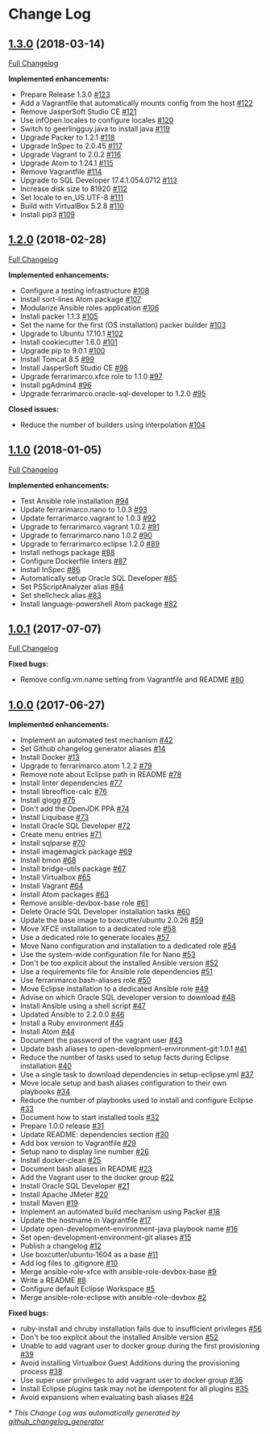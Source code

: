 # Change Log

## [1.3.0](https://github.com/ferrarimarco/open-development-environment-devbox/tree/1.3.0) (2018-03-14)
[Full Changelog](https://github.com/ferrarimarco/open-development-environment-devbox/compare/1.2.0...1.3.0)

**Implemented enhancements:**

- Prepare Release 1.3.0 [\#123](https://github.com/ferrarimarco/open-development-environment-devbox/issues/123)
- Add a Vagrantfile that automatically mounts config from the host [\#122](https://github.com/ferrarimarco/open-development-environment-devbox/issues/122)
- Remove JasperSoft Studio CE [\#121](https://github.com/ferrarimarco/open-development-environment-devbox/issues/121)
- Use infOpen.locales to configure locales [\#120](https://github.com/ferrarimarco/open-development-environment-devbox/issues/120)
- Switch to geerlingguy.java to install java [\#119](https://github.com/ferrarimarco/open-development-environment-devbox/issues/119)
- Upgrade Packer to 1.2.1 [\#118](https://github.com/ferrarimarco/open-development-environment-devbox/issues/118)
- Upgrade InSpec to 2.0.45 [\#117](https://github.com/ferrarimarco/open-development-environment-devbox/issues/117)
- Upgrade Vagrant to 2.0.2 [\#116](https://github.com/ferrarimarco/open-development-environment-devbox/issues/116)
- Upgrade Atom to 1.24.1 [\#115](https://github.com/ferrarimarco/open-development-environment-devbox/issues/115)
- Remove Vagrantfile [\#114](https://github.com/ferrarimarco/open-development-environment-devbox/issues/114)
- Upgrade to SQL Developer 17.4.1.054.0712 [\#113](https://github.com/ferrarimarco/open-development-environment-devbox/issues/113)
- Increase disk size to 81920 [\#112](https://github.com/ferrarimarco/open-development-environment-devbox/issues/112)
- Set locale to en\_US.UTF-8 [\#111](https://github.com/ferrarimarco/open-development-environment-devbox/issues/111)
- Build with VirtualBox 5.2.8 [\#110](https://github.com/ferrarimarco/open-development-environment-devbox/issues/110)
- Install pip3 [\#109](https://github.com/ferrarimarco/open-development-environment-devbox/issues/109)

## [1.2.0](https://github.com/ferrarimarco/open-development-environment-devbox/tree/1.2.0) (2018-02-28)
[Full Changelog](https://github.com/ferrarimarco/open-development-environment-devbox/compare/1.1.0...1.2.0)

**Implemented enhancements:**

- Configure a testing infrastructure [\#108](https://github.com/ferrarimarco/open-development-environment-devbox/issues/108)
- Install sort-lines Atom package [\#107](https://github.com/ferrarimarco/open-development-environment-devbox/issues/107)
- Modularize Ansible roles application [\#106](https://github.com/ferrarimarco/open-development-environment-devbox/issues/106)
- Install packer 1.1.3 [\#105](https://github.com/ferrarimarco/open-development-environment-devbox/issues/105)
- Set the name for the first \(OS installation\) packer builder [\#103](https://github.com/ferrarimarco/open-development-environment-devbox/issues/103)
- Upgrade to Ubuntu 17.10.1 [\#102](https://github.com/ferrarimarco/open-development-environment-devbox/issues/102)
- Install cookiecutter 1.6.0 [\#101](https://github.com/ferrarimarco/open-development-environment-devbox/issues/101)
- Upgrade pip to 9.0.1 [\#100](https://github.com/ferrarimarco/open-development-environment-devbox/issues/100)
- Install Tomcat 8.5 [\#99](https://github.com/ferrarimarco/open-development-environment-devbox/issues/99)
- Install JasperSoft Studio CE [\#98](https://github.com/ferrarimarco/open-development-environment-devbox/issues/98)
- Upgrade ferrarimarco.xfce role to 1.1.0 [\#97](https://github.com/ferrarimarco/open-development-environment-devbox/issues/97)
- Install pgAdmin4 [\#96](https://github.com/ferrarimarco/open-development-environment-devbox/issues/96)
- Upgrade ferrarimarco.oracle-sql-developer to 1.2.0 [\#95](https://github.com/ferrarimarco/open-development-environment-devbox/issues/95)

**Closed issues:**

- Reduce the number of builders using interpolation [\#104](https://github.com/ferrarimarco/open-development-environment-devbox/issues/104)

## [1.1.0](https://github.com/ferrarimarco/open-development-environment-devbox/tree/1.1.0) (2018-01-05)
[Full Changelog](https://github.com/ferrarimarco/open-development-environment-devbox/compare/1.0.1...1.1.0)

**Implemented enhancements:**

- Test Ansible role installation [\#94](https://github.com/ferrarimarco/open-development-environment-devbox/issues/94)
- Update ferrarimarco.nano to 1.0.3 [\#93](https://github.com/ferrarimarco/open-development-environment-devbox/issues/93)
- Update ferrarimarco.vagrant to 1.0.3 [\#92](https://github.com/ferrarimarco/open-development-environment-devbox/issues/92)
- Upgrade to ferrarimarco.vagrant 1.0.2 [\#91](https://github.com/ferrarimarco/open-development-environment-devbox/issues/91)
- Upgrade to ferrarimarco.nano 1.0.2 [\#90](https://github.com/ferrarimarco/open-development-environment-devbox/issues/90)
- Upgrade to ferrarimarco.eclipse 1.2.0 [\#89](https://github.com/ferrarimarco/open-development-environment-devbox/issues/89)
- Install nethogs package [\#88](https://github.com/ferrarimarco/open-development-environment-devbox/issues/88)
- Configure Dockerfile linters [\#87](https://github.com/ferrarimarco/open-development-environment-devbox/issues/87)
- Install InSpec [\#86](https://github.com/ferrarimarco/open-development-environment-devbox/issues/86)
- Automatically setup Oracle SQL Developer [\#85](https://github.com/ferrarimarco/open-development-environment-devbox/issues/85)
- Set PSScriptAnalyzer alias [\#84](https://github.com/ferrarimarco/open-development-environment-devbox/issues/84)
- Set shellcheck alias [\#83](https://github.com/ferrarimarco/open-development-environment-devbox/issues/83)
- Install language-powershell Atom package [\#82](https://github.com/ferrarimarco/open-development-environment-devbox/issues/82)

## [1.0.1](https://github.com/ferrarimarco/open-development-environment-devbox/tree/1.0.1) (2017-07-07)
[Full Changelog](https://github.com/ferrarimarco/open-development-environment-devbox/compare/1.0.0...1.0.1)

**Fixed bugs:**

- Remove config.vm.name setting from Vagrantfile and README [\#80](https://github.com/ferrarimarco/open-development-environment-devbox/issues/80)

## [1.0.0](https://github.com/ferrarimarco/open-development-environment-devbox/tree/1.0.0) (2017-06-27)
**Implemented enhancements:**

- Implement an automated test mechanism [\#42](https://github.com/ferrarimarco/open-development-environment-devbox/issues/42)
- Set Github changelog generator aliases [\#14](https://github.com/ferrarimarco/open-development-environment-devbox/issues/14)
- Install Docker [\#13](https://github.com/ferrarimarco/open-development-environment-devbox/issues/13)
- Upgrade to ferrarimarco.atom 1.2.2 [\#79](https://github.com/ferrarimarco/open-development-environment-devbox/issues/79)
- Remove note about Eclipse path in README [\#78](https://github.com/ferrarimarco/open-development-environment-devbox/issues/78)
- Install linter dependencies [\#77](https://github.com/ferrarimarco/open-development-environment-devbox/issues/77)
- Install libreoffice-calc [\#76](https://github.com/ferrarimarco/open-development-environment-devbox/issues/76)
- Install glogg [\#75](https://github.com/ferrarimarco/open-development-environment-devbox/issues/75)
- Don't add the OpenJDK PPA [\#74](https://github.com/ferrarimarco/open-development-environment-devbox/issues/74)
- Install Liquibase [\#73](https://github.com/ferrarimarco/open-development-environment-devbox/issues/73)
- Install Oracle SQL Developer [\#72](https://github.com/ferrarimarco/open-development-environment-devbox/issues/72)
- Create menu entries [\#71](https://github.com/ferrarimarco/open-development-environment-devbox/issues/71)
- Install sqlparse [\#70](https://github.com/ferrarimarco/open-development-environment-devbox/issues/70)
- Install imagemagick package [\#69](https://github.com/ferrarimarco/open-development-environment-devbox/issues/69)
- Install bmon [\#68](https://github.com/ferrarimarco/open-development-environment-devbox/issues/68)
- Install bridge-utils package [\#67](https://github.com/ferrarimarco/open-development-environment-devbox/issues/67)
- Install Virtualbox [\#65](https://github.com/ferrarimarco/open-development-environment-devbox/issues/65)
- Install Vagrant [\#64](https://github.com/ferrarimarco/open-development-environment-devbox/issues/64)
- Install Atom packages [\#63](https://github.com/ferrarimarco/open-development-environment-devbox/issues/63)
- Remove ansible-devbox-base role [\#61](https://github.com/ferrarimarco/open-development-environment-devbox/issues/61)
- Delete Oracle SQL Developer installation tasks [\#60](https://github.com/ferrarimarco/open-development-environment-devbox/issues/60)
- Update the base image to boxcutter/ubuntu 2.0.26 [\#59](https://github.com/ferrarimarco/open-development-environment-devbox/issues/59)
- Move XFCE installation to a dedicated role [\#58](https://github.com/ferrarimarco/open-development-environment-devbox/issues/58)
- Use a dedicated role to generate locales [\#57](https://github.com/ferrarimarco/open-development-environment-devbox/issues/57)
- Move Nano configuration and installation to a dedicated role [\#54](https://github.com/ferrarimarco/open-development-environment-devbox/issues/54)
- Use the system-wide configuration file for Nano [\#53](https://github.com/ferrarimarco/open-development-environment-devbox/issues/53)
- Don't be too explicit about the installed Ansible version [\#52](https://github.com/ferrarimarco/open-development-environment-devbox/issues/52)
- Use a requirements file for Ansible role dependencies [\#51](https://github.com/ferrarimarco/open-development-environment-devbox/issues/51)
- Use ferrarimarco.bash-aliases role [\#50](https://github.com/ferrarimarco/open-development-environment-devbox/issues/50)
- Move Eclipse installation to a dedicated Ansible role [\#49](https://github.com/ferrarimarco/open-development-environment-devbox/issues/49)
- Advise on which Oracle SQL developer version to download [\#48](https://github.com/ferrarimarco/open-development-environment-devbox/issues/48)
- Install Ansible using a shell script [\#47](https://github.com/ferrarimarco/open-development-environment-devbox/issues/47)
- Updated Ansible to 2.2.0.0 [\#46](https://github.com/ferrarimarco/open-development-environment-devbox/issues/46)
- Install a Ruby environment [\#45](https://github.com/ferrarimarco/open-development-environment-devbox/issues/45)
- Install Atom [\#44](https://github.com/ferrarimarco/open-development-environment-devbox/issues/44)
- Document the password of the vagrant user [\#43](https://github.com/ferrarimarco/open-development-environment-devbox/issues/43)
- Update bash aliases to open-development-environment-git:1.0.1 [\#41](https://github.com/ferrarimarco/open-development-environment-devbox/issues/41)
- Reduce the number of tasks used to setup facts during Eclipse installation [\#40](https://github.com/ferrarimarco/open-development-environment-devbox/issues/40)
- Use a single task to download dependencies in setup-eclipse.yml [\#37](https://github.com/ferrarimarco/open-development-environment-devbox/issues/37)
- Move locale setup and bash aliases configuration to their own playbooks [\#34](https://github.com/ferrarimarco/open-development-environment-devbox/issues/34)
- Reduce the number of playbooks used to install and configure Eclipse [\#33](https://github.com/ferrarimarco/open-development-environment-devbox/issues/33)
- Document how to start installed tools [\#32](https://github.com/ferrarimarco/open-development-environment-devbox/issues/32)
- Prepare 1.0.0 release [\#31](https://github.com/ferrarimarco/open-development-environment-devbox/issues/31)
- Update README: dependencies section [\#30](https://github.com/ferrarimarco/open-development-environment-devbox/issues/30)
- Add box version to Vagrantfile [\#29](https://github.com/ferrarimarco/open-development-environment-devbox/issues/29)
- Setup nano to display line number [\#26](https://github.com/ferrarimarco/open-development-environment-devbox/issues/26)
- Install docker-clean [\#25](https://github.com/ferrarimarco/open-development-environment-devbox/issues/25)
- Document bash aliases in README [\#23](https://github.com/ferrarimarco/open-development-environment-devbox/issues/23)
- Add the Vagrant user to the docker group [\#22](https://github.com/ferrarimarco/open-development-environment-devbox/issues/22)
- Install Oracle SQL Developer [\#21](https://github.com/ferrarimarco/open-development-environment-devbox/issues/21)
- Install Apache JMeter [\#20](https://github.com/ferrarimarco/open-development-environment-devbox/issues/20)
- Install Maven [\#19](https://github.com/ferrarimarco/open-development-environment-devbox/issues/19)
- Implement an automated build mechanism using Packer [\#18](https://github.com/ferrarimarco/open-development-environment-devbox/issues/18)
- Update the hostname in Vagrantfile [\#17](https://github.com/ferrarimarco/open-development-environment-devbox/issues/17)
- Update open-development-environment-java playbook name [\#16](https://github.com/ferrarimarco/open-development-environment-devbox/issues/16)
- Set open-development-environment-git aliases [\#15](https://github.com/ferrarimarco/open-development-environment-devbox/issues/15)
- Publish a changelog [\#12](https://github.com/ferrarimarco/open-development-environment-devbox/issues/12)
- Use boxcutter/ubuntu-1604 as a base [\#11](https://github.com/ferrarimarco/open-development-environment-devbox/issues/11)
- Add log files to .gitignore [\#10](https://github.com/ferrarimarco/open-development-environment-devbox/issues/10)
- Merge ansible-role-xfce with ansible-role-devbox-base [\#9](https://github.com/ferrarimarco/open-development-environment-devbox/issues/9)
- Write a README [\#8](https://github.com/ferrarimarco/open-development-environment-devbox/issues/8)
- Configure default Eclipse Workspace [\#5](https://github.com/ferrarimarco/open-development-environment-devbox/issues/5)
- Merge ansible-role-eclipse with ansible-role-devbox [\#2](https://github.com/ferrarimarco/open-development-environment-devbox/issues/2)

**Fixed bugs:**

- ruby-install and chruby installation fails due to insufficient privileges [\#56](https://github.com/ferrarimarco/open-development-environment-devbox/issues/56)
- Don't be too explicit about the installed Ansible version [\#52](https://github.com/ferrarimarco/open-development-environment-devbox/issues/52)
- Unable to add vagrant user to docker group during the first provisioning [\#39](https://github.com/ferrarimarco/open-development-environment-devbox/issues/39)
- Avoid installing Virtualbox Guest Additions during the provisioning process [\#38](https://github.com/ferrarimarco/open-development-environment-devbox/issues/38)
- Use super user privileges to add vagrant user to docker group [\#36](https://github.com/ferrarimarco/open-development-environment-devbox/issues/36)
- Install Eclipse plugins task may not be idempotent for all plugins [\#35](https://github.com/ferrarimarco/open-development-environment-devbox/issues/35)
- Avoid expansions when evaluating bash aliases [\#24](https://github.com/ferrarimarco/open-development-environment-devbox/issues/24)



\* *This Change Log was automatically generated by [github_changelog_generator](https://github.com/skywinder/Github-Changelog-Generator)*
